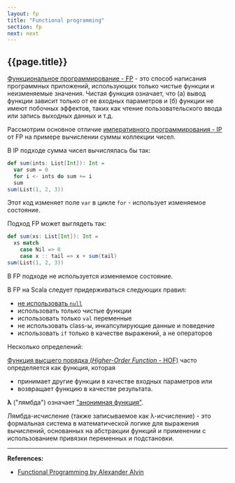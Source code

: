 ```yaml
---
layout: fp
title: "Functional programming"
section: fp
next: next
---
```


## {{page.title}}

[Функциональное программирование - FP](https://ru.wikipedia.org/wiki/%D0%A4%D1%83%D0%BD%D0%BA%D1%86%D0%B8%D0%BE%D0%BD%D0%B0%D0%BB%D1%8C%D0%BD%D0%BE%D0%B5_%D0%BF%D1%80%D0%BE%D0%B3%D1%80%D0%B0%D0%BC%D0%BC%D0%B8%D1%80%D0%BE%D0%B2%D0%B0%D0%BD%D0%B8%D0%B5) -
это способ написания программных приложений, использующих только чистые функции и неизменяемые значения. 
Чистая функция означает, что (а) вывод функции зависит только от ее входных параметров 
и (б) функции не имеют побочных эффектов, таких как чтение пользовательского ввода или запись выходных данных и т.д.

Рассмотрим основное отличие [императивного программирования - IP](https://ru.wikipedia.org/wiki/%D0%98%D0%BC%D0%BF%D0%B5%D1%80%D0%B0%D1%82%D0%B8%D0%B2%D0%BD%D0%BE%D0%B5_%D0%BF%D1%80%D0%BE%D0%B3%D1%80%D0%B0%D0%BC%D0%BC%D0%B8%D1%80%D0%BE%D0%B2%D0%B0%D0%BD%D0%B8%D0%B5) 
от FP на примере вычислении суммы коллекции чисел.

В IP подходе сумма чисел вычислялась бы так:

```scala mdoc
def sum(ints: List[Int]): Int =
  var sum = 0
  for i <- ints do sum += i
  sum
sum(List(1, 2, 3))
```

Этот код изменяет поле `var` в цикле `for` - использует изменяемое состояние.

Подход FP может выглядеть так:

```scala mdoc:reset
def sum(xs: List[Int]): Int =
  xs match
    case Nil => 0
    case x :: tail => x + sum(tail)
sum(List(1, 2, 3))
```

В FP подходе не используется изменяемое состояние.

В FP на Scala следует придерживаться следующих правил:
- [не использовать `null`](@DOC@types#nothing-и-null)
- использовать только чистые функции
- использовать только `val` переменные
- не использовать class-ы, инкапсулирующие данные и поведение
- использовать `if` только в качестве выражений, а не операторов

Несколько определений:

[Функция высшего порядка (_Higher-Order Function_ - HOF)](@DOC@functions/hofs)
часто определяется как функция, которая
- принимает другие функции в качестве входных параметров или
- возвращает функцию в качестве результата.

**λ** ("лямбда") означает ["анонимная функция"](@DOC@functions/anonymous).

Лямбда-исчисление (также записываемое как λ-исчисление) - 
это формальная система в математической логике для выражения вычислений, основанных на абстракции функций 
и применении с использованием привязки переменных и подстановки.





---

**References:**
- [Functional Programming by Alexander Alvin](https://alvinalexander.com/photos/functional-programming-simplied-free-pdf-preview/)
